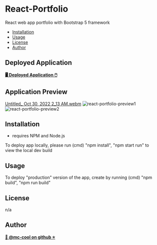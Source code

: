 # React-Portfolio
React web app portfolio with Bootstrap 5 framework

- [Installation](#installation)
- [Usage](#usage)
- [License](#license)
- [Author](#author)

## Deployed Application
**[🖥️ Deployed Application 🖱️](https://react-portfolio-mccool.herokuapp.com/)**


## Application Preview
[Untitled_ Oct 30, 2022 2_13 AM.webm](https://user-images.githubusercontent.com/101916187/198863652-567ecd61-fbba-47b6-adf2-feccbc486b33.webm)
![react-portfolio-preview1](https://user-images.githubusercontent.com/101916187/198863707-9642d12f-daa2-4e4d-829d-c321978447a8.png)
![react-portfolio-preview2](https://user-images.githubusercontent.com/101916187/198863712-452753c6-8d5a-4db1-95c7-94e4ddf89d12.png)

## Installation
* requires NPM and Node.js

To deploy app locally, please run (cmd) "npm install", "npm start run" to view the local dev build

## Usage
To deploy "production" version of the app, create by running (cmd) "npm build", "npm run build"

## License
n/a

## Author
**[🐉 @mc-cool on github ⭐](https://github.com/m-ccool)**
